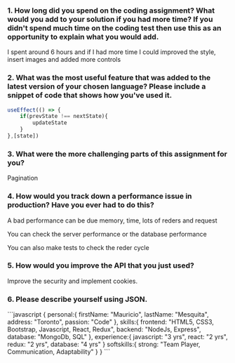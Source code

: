 <h3>1.	How long did you spend on the coding assignment? What would you add to your solution if you had more time? If you didn't spend much time on the coding test then use this as an opportunity to explain what you would add.</h3>

I spent around 6 hours and if I had more time I could improved the style, insert images and added more controls<br />

<h3>2.	What was the most useful feature that was added to the latest version of your chosen language? Please include a snippet of code that shows how you've used it.</h3>
    
```javascript
useEffect(() => {
    if(prevState !== nextState){
        updateState
    }
},[state])
```

<h3>3.	What were the more challenging parts of this assignment for you?</h3>

Pagination


<h3>4.	How would you track down a performance issue in production? Have you ever had to do this?</h3>

A bad performance can be due memory, time, lots of reders and request

You can check the server performance or the database performance

You can also make tests to check the reder cycle

<h3>5.	How would you improve the API that you just used?</h3>

Improve the security and implement cookies.

<h3>6.	Please describe yourself using JSON.</h3>
```javascript
{
    personal:{
        firstName: "Mauricio",
        lastName: "Mesquita",
        address: "Toronto",
        passion: "Code"
    },
    skills:{
        frontend: "HTML5, CSS3, Bootstrap, Javascript, React, Redux",
        backend: "NodeJs, Express",
        database: "MongoDb, SQL"
    },
    experience:{
        javascript: "3 yrs",
        react: "2 yrs",
        redux: "2 yrs",
        database: "4 yrs"
    }
    softskills:{
        strong: "Team Player, Communication, Adaptability"
    }
}
```
